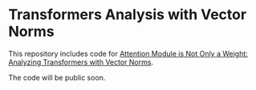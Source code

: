 # Transformers Analysis with Vector Norms

This repository includes code for [Attention Module is Not Only a Weight: Analyzing Transformers with Vector Norms](https://arxiv.org/abs/2004.10102).

The code will be public soon.
